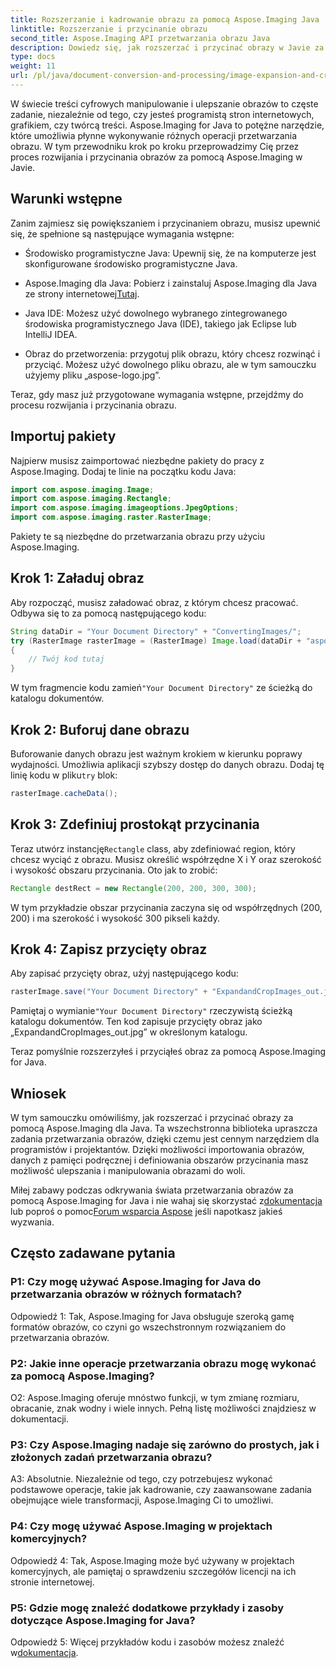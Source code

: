 ```yaml
---
title: Rozszerzanie i kadrowanie obrazu za pomocą Aspose.Imaging Java
linktitle: Rozszerzanie i przycinanie obrazu
second_title: Aspose.Imaging API przetwarzania obrazu Java
description: Dowiedz się, jak rozszerzać i przycinać obrazy w Javie za pomocą Aspose.Imaging. Popraw swoje umiejętności przetwarzania obrazu dzięki temu przewodnikowi krok po kroku.
type: docs
weight: 11
url: /pl/java/document-conversion-and-processing/image-expansion-and-cropping/
---
```

W świecie treści cyfrowych manipulowanie i ulepszanie obrazów to częste zadanie, niezależnie od tego, czy jesteś programistą stron internetowych, grafikiem, czy twórcą treści. Aspose.Imaging for Java to potężne narzędzie, które umożliwia płynne wykonywanie różnych operacji przetwarzania obrazu. W tym przewodniku krok po kroku przeprowadzimy Cię przez proces rozwijania i przycinania obrazów za pomocą Aspose.Imaging w Javie.

## Warunki wstępne

Zanim zajmiesz się powiększaniem i przycinaniem obrazu, musisz upewnić się, że spełnione są następujące wymagania wstępne:

- Środowisko programistyczne Java: Upewnij się, że na komputerze jest skonfigurowane środowisko programistyczne Java.

-  Aspose.Imaging dla Java: Pobierz i zainstaluj Aspose.Imaging dla Java ze strony internetowej[Tutaj](https://releases.aspose.com/imaging/java/).

- Java IDE: Możesz użyć dowolnego wybranego zintegrowanego środowiska programistycznego Java (IDE), takiego jak Eclipse lub IntelliJ IDEA.

- Obraz do przetworzenia: przygotuj plik obrazu, który chcesz rozwinąć i przyciąć. Możesz użyć dowolnego pliku obrazu, ale w tym samouczku użyjemy pliku „aspose-logo.jpg”.

Teraz, gdy masz już przygotowane wymagania wstępne, przejdźmy do procesu rozwijania i przycinania obrazu.

## Importuj pakiety

Najpierw musisz zaimportować niezbędne pakiety do pracy z Aspose.Imaging. Dodaj te linie na początku kodu Java:

```java
import com.aspose.imaging.Image;
import com.aspose.imaging.Rectangle;
import com.aspose.imaging.imageoptions.JpegOptions;
import com.aspose.imaging.raster.RasterImage;
```

Pakiety te są niezbędne do przetwarzania obrazu przy użyciu Aspose.Imaging.

## Krok 1: Załaduj obraz

Aby rozpocząć, musisz załadować obraz, z którym chcesz pracować. Odbywa się to za pomocą następującego kodu:

```java
String dataDir = "Your Document Directory" + "ConvertingImages/";
try (RasterImage rasterImage = (RasterImage) Image.load(dataDir + "aspose-logo.jpg"))
{
    // Twój kod tutaj
}
```

 W tym fragmencie kodu zamień`"Your Document Directory"` ze ścieżką do katalogu dokumentów.

## Krok 2: Buforuj dane obrazu

 Buforowanie danych obrazu jest ważnym krokiem w kierunku poprawy wydajności. Umożliwia aplikacji szybszy dostęp do danych obrazu. Dodaj tę linię kodu w pliku`try` blok:

```java
rasterImage.cacheData();
```

## Krok 3: Zdefiniuj prostokąt przycinania

 Teraz utwórz instancję`Rectangle` class, aby zdefiniować region, który chcesz wyciąć z obrazu. Musisz określić współrzędne X i Y oraz szerokość i wysokość obszaru przycinania. Oto jak to zrobić:

```java
Rectangle destRect = new Rectangle(200, 200, 300, 300);
```

W tym przykładzie obszar przycinania zaczyna się od współrzędnych (200, 200) i ma szerokość i wysokość 300 pikseli każdy.

## Krok 4: Zapisz przycięty obraz

Aby zapisać przycięty obraz, użyj następującego kodu:

```java
rasterImage.save("Your Document Directory" + "ExpandandCropImages_out.jpg", new JpegOptions(), destRect);
```

 Pamiętaj o wymianie`"Your Document Directory"` rzeczywistą ścieżką katalogu dokumentów. Ten kod zapisuje przycięty obraz jako „ExpandandCropImages_out.jpg” w określonym katalogu.

Teraz pomyślnie rozszerzyłeś i przyciąłeś obraz za pomocą Aspose.Imaging for Java.

## Wniosek

W tym samouczku omówiliśmy, jak rozszerzać i przycinać obrazy za pomocą Aspose.Imaging dla Java. Ta wszechstronna biblioteka upraszcza zadania przetwarzania obrazów, dzięki czemu jest cennym narzędziem dla programistów i projektantów. Dzięki możliwości importowania obrazów, danych z pamięci podręcznej i definiowania obszarów przycinania masz możliwość ulepszania i manipulowania obrazami do woli.

 Miłej zabawy podczas odkrywania świata przetwarzania obrazów za pomocą Aspose.Imaging for Java i nie wahaj się skorzystać z[dokumentacja](https://reference.aspose.com/imaging/java/) lub poproś o pomoc[Forum wsparcia Aspose](https://forum.aspose.com/) jeśli napotkasz jakieś wyzwania.

## Często zadawane pytania

### P1: Czy mogę używać Aspose.Imaging for Java do przetwarzania obrazów w różnych formatach?

Odpowiedź 1: Tak, Aspose.Imaging for Java obsługuje szeroką gamę formatów obrazów, co czyni go wszechstronnym rozwiązaniem do przetwarzania obrazów.

### P2: Jakie inne operacje przetwarzania obrazu mogę wykonać za pomocą Aspose.Imaging?

O2: Aspose.Imaging oferuje mnóstwo funkcji, w tym zmianę rozmiaru, obracanie, znak wodny i wiele innych. Pełną listę możliwości znajdziesz w dokumentacji.

### P3: Czy Aspose.Imaging nadaje się zarówno do prostych, jak i złożonych zadań przetwarzania obrazu?

A3: Absolutnie. Niezależnie od tego, czy potrzebujesz wykonać podstawowe operacje, takie jak kadrowanie, czy zaawansowane zadania obejmujące wiele transformacji, Aspose.Imaging Ci to umożliwi.

### P4: Czy mogę używać Aspose.Imaging w projektach komercyjnych?

Odpowiedź 4: Tak, Aspose.Imaging może być używany w projektach komercyjnych, ale pamiętaj o sprawdzeniu szczegółów licencji na ich stronie internetowej.

### P5: Gdzie mogę znaleźć dodatkowe przykłady i zasoby dotyczące Aspose.Imaging for Java?

 Odpowiedź 5: Więcej przykładów kodu i zasobów możesz znaleźć w[dokumentacja](https://reference.aspose.com/imaging/java/).